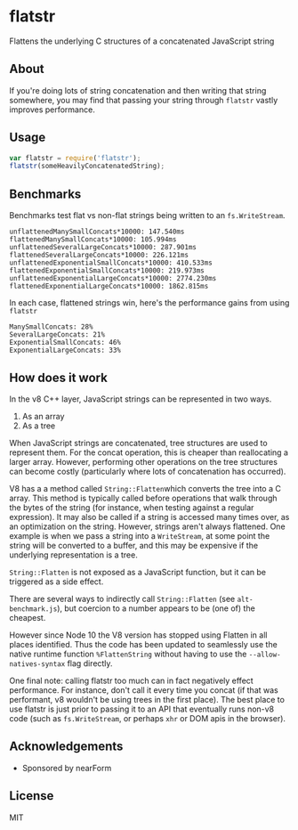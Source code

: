 # flatstr

Flattens the underlying C structures of a concatenated JavaScript string

## About

If you're doing lots of string concatenation and then writing that
string somewhere, you may find that passing your string through
`flatstr` vastly improves performance.

## Usage

```js
var flatstr = require('flatstr');
flatstr(someHeavilyConcatenatedString);
```

## Benchmarks

Benchmarks test flat vs non-flat strings being written to
an `fs.WriteStream`.

```
unflattenedManySmallConcats*10000: 147.540ms
flattenedManySmallConcats*10000: 105.994ms
unflattenedSeveralLargeConcats*10000: 287.901ms
flattenedSeveralLargeConcats*10000: 226.121ms
unflattenedExponentialSmallConcats*10000: 410.533ms
flattenedExponentialSmallConcats*10000: 219.973ms
unflattenedExponentialLargeConcats*10000: 2774.230ms
flattenedExponentialLargeConcats*10000: 1862.815ms
```

In each case, flattened strings win,
here's the performance gains from using `flatstr`

```
ManySmallConcats: 28%
SeveralLargeConcats: 21%
ExponentialSmallConcats: 46%
ExponentialLargeConcats: 33%
```

## How does it work

In the v8 C++ layer, JavaScript strings can be represented in two ways.

1. As an array
2. As a tree

When JavaScript strings are concatenated, tree structures are used
to represent them. For the concat operation, this is cheaper than
reallocating a larger array. However, performing other operations
on the tree structures can become costly (particularly where lots of
concatenation has occurred).

V8 has a a method called `String::Flatten`which converts the tree into a C array. This method is typically called before operations that walk through the bytes of the string (for instance, when testing against a regular expression). It may also be called if a string is accessed many times over,
as an optimization on the string. However, strings aren't always flattened. One example is when we pass a string into a `WriteStream`, at some point the string will be converted to a buffer, and this may be expensive if the underlying representation is a tree.

`String::Flatten` is not exposed as a JavaScript function, but it can be triggered as a side effect.

There are several ways to indirectly call `String::Flatten` (see `alt-benchmark.js`),
but coercion to a number appears to be (one of) the cheapest.

However since Node 10 the V8 version has stopped using Flatten in all
places identified. Thus the code has been updated to seamlessly
use the native runtime function `%FlattenString` without having to use
the `--allow-natives-syntax` flag directly.

One final note: calling flatstr too much can in fact negatively effect performance. For instance, don't call it every time you concat (if that
was performant, v8 wouldn't be using trees in the first place). The best
place to use flatstr is just prior to passing it to an API that eventually
runs non-v8 code (such as `fs.WriteStream`, or perhaps `xhr` or DOM apis in the browser).

## Acknowledgements

- Sponsored by nearForm

## License

MIT
